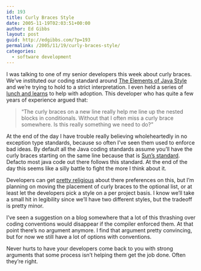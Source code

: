 ```yaml
---
id: 193
title: Curly Braces Style
date: 2005-11-19T02:03:51+00:00
author: Ed Gibbs
layout: post
guid: http://edgibbs.com/?p=193
permalink: /2005/11/19/curly-braces-style/
categories:
  - software development
---
```

I was talking to one of my senior developers this week about curly braces. We&#8217;ve instituted our coding standard around [The Elements of Java Style](http://www.ambysoft.com/elementsJavaStyle.html) and we&#8217;re trying to hold to a strict interpretation. I even held a series of [lunch and learns](http://edgibbs.com/2005/06/16/lunch-and-learn-with-elements-of-java-style/) to help with adoption. This developer who has quite a few years of experience argued that:

> &#8220;The curly braces on a new line really help me line up the nested blocks in conditionals. Without that I often miss a curly brace somewhere. Is this really something we need to do?&#8221;

At the end of the day I have trouble really believing wholeheartedly in no exception type standards, because so often I&#8217;ve seen them used to enforce bad ideas. By default all the Java coding standards assume you&#8217;ll have the curly braces starting on the same line because that is [Sun&#8217;s standard](http://java.sun.com/docs/codeconv/html/CodeConventions.doc6.html#430). Defacto most java code out there follows this standard. At the end of the day this seems like a silly battle to fight the more I think about it. 

Developers can get [pretty religious](http://weblogs.java.net/blog/malcolmdavis/archive/2004/02/adapt_the_java.html) about there preferences on this, but I&#8217;m planning on moving the placement of curly braces to the optional list, or at least let the developers pick a style on a per project basis. I know we&#8217;ll take a small hit in legibility since we&#8217;ll have two different styles, but the tradeoff is pretty minor.

I&#8217;ve seen a suggestion on a blog somewhere that a lot of this thrashing over coding conventions would disappear if the compiler enforced them. At that point there&#8217;s no argument anymore. I find that argument pretty convincing, but for now we still have a lot of options with conventions.

Never hurts to have your developers come back to you with strong arguments that some process isn&#8217;t helping them get the job done. Often they&#8217;re right.